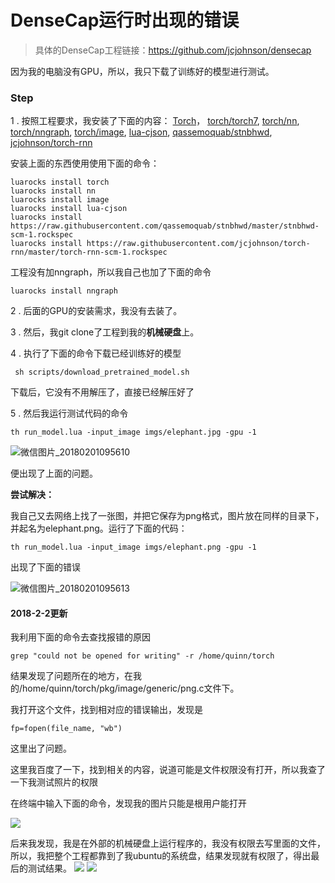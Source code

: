 # DenseCap运行时出现的错误

> 具体的DenseCap工程链接：https://github.com/jcjohnson/densecap

因为我的电脑没有GPU，所以，我只下载了训练好的模型进行测试。

### Step

1 . 按照工程要求，我安装了下面的内容： [Torch](http://torch.ch/)， [torch/torch7](https://github.com/torch/torch7), [torch/nn](https://github.com/torch/nn), [torch/nngraph](https://github.com/torch/nngraph), [torch/image](https://github.com/torch/image), [lua-cjson](https://luarocks.org/modules/luarocks/lua-cjson), [qassemoquab/stnbhwd](https://github.com/qassemoquab/stnbhwd), [jcjohnson/torch-rnn](https://github.com/jcjohnson/torch-rnn)

安装上面的东西使用使用下面的命令：

```
luarocks install torch
luarocks install nn
luarocks install image
luarocks install lua-cjson
luarocks install https://raw.githubusercontent.com/qassemoquab/stnbhwd/master/stnbhwd-scm-1.rockspec
luarocks install https://raw.githubusercontent.com/jcjohnson/torch-rnn/master/torch-rnn-scm-1.rockspec
```

工程没有加nngraph，所以我自己也加了下面的命令

```
luarocks install nngraph
```

2 . 后面的GPU的安装需求，我没有去装了。

3 . 然后，我git clone了工程到我的**机械硬盘**上。

4 . 执行了下面的命令下载已经训练好的模型  

```
 sh scripts/download_pretrained_model.sh
```

下载后，它没有不用解压了，直接已经解压好了

5 . 然后我运行测试代码的命令

```
th run_model.lua -input_image imgs/elephant.jpg -gpu -1
```

![微信图片_20180201095610](https://github.com/QuinnChuh/DenseCap_demo_question/blob/master/imgs/%E5%BE%AE%E4%BF%A1%E5%9B%BE%E7%89%87_20180201095610.jpg?raw=true)

便出现了上面的问题。

**尝试解决：**

我自己又去网络上找了一张图，并把它保存为png格式，图片放在同样的目录下，并起名为elephant.png。运行了下面的代码：

```
th run_model.lua -input_image imgs/elephant.png -gpu -1
```

出现了下面的错误

![微信图片_20180201095613](https://github.com/QuinnChuh/DenseCap_demo_question/blob/master/imgs/%E5%BE%AE%E4%BF%A1%E5%9B%BE%E7%89%87_20180201095613.jpg?raw=true)

#### 2018-2-2更新

我利用下面的命令去查找报错的原因

```
grep "could not be opened for writing" -r /home/quinn/torch
```

结果发现了问题所在的地方，在我的/home/quinn/torch/pkg/image/generic/png.c文件下。

我打开这个文件，找到相对应的错误输出，发现是

```
fp=fopen(file_name, "wb")
```

这里出了问题。

这里我百度了一下，找到相关的内容，说道可能是文件权限没有打开，所以我查了一下我测试照片的权限

在终端中输入下面的命令，发现我的图片只能是根用户能打开

![](https://github.com/QuinnChuh/DenseCap_demo_question/blob/master/imgs/%E5%BE%AE%E4%BF%A1%E5%9B%BE%E7%89%87_20180202094717.png?raw=true)

后来我发现，我是在外部的机械硬盘上运行程序的，我没有权限去写里面的文件，所以，我把整个工程都靠到了我ubuntu的系统盘，结果发现就有权限了，得出最后的测试结果。
![](https://github.com/QuinnChuh/DenseCap_demo_question/blob/master/imgs/%E5%BE%AE%E4%BF%A1%E5%9B%BE%E7%89%87_20180202094723.jpg?raw=true)
![](https://github.com/QuinnChuh/DenseCap_demo_question/blob/master/imgs/%E5%BE%AE%E4%BF%A1%E5%9B%BE%E7%89%87_20180202094731.jpg?raw=true)

